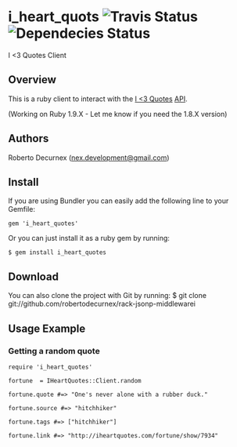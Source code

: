 # i_heart_quots ![Travis Status](https://secure.travis-ci.org/robertodecurnex/i_heart_quotes.png?branch=master) ![Dependecies Status](https://gemnasium.com/robertodecurnex/i_heart_quotes.png)

I <3 Quotes Client

## Overview

This is a ruby client to interact with the [I <3 Quotes](http://iheartquotes.com) [API](http://iheartquotes.com/api).

(Working on Ruby 1.9.X - Let me know if you need the 1.8.X version)

## Authors

Roberto Decurnex (nex.development@gmail.com)

## Install

If you are using Bundler you can easily add the following line to your Gemfile:
    
    gem 'i_heart_quotes'

Or you can just install it as a ruby gem by running:
            
    $ gem install i_heart_quotes

## Download

You can also clone the project with Git by running:
    $ git clone git://github.com/robertodecurnex/rack-jsonp-middlewarei

## Usage Example

### Getting a random quote

    require 'i_heart_quotes'

    fortune  = IHeartQuotes::Client.random

    fortune.quote #=> "One's never alone with a rubber duck."

    fortune.source #=> "hitchhiker"

    fortune.tags #=> ["hitchhiker"]

    fortune.link #=> "http://iheartquotes.com/fortune/show/7934"
 
